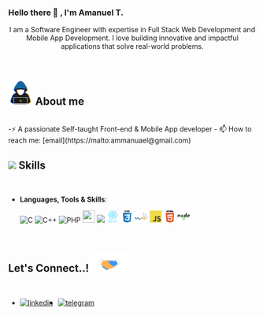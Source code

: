 ### Hello there 👋 , I'm Amanuel T.

<p align="center">
  I am a Software Engineer with expertise in Full Stack Web Development and Mobile App Development. I love building innovative and impactful applications that solve real-world problems.
</p>
<br>

## <picture><img src = "https://github.com/0xAbdulKhalid/0xAbdulKhalid/raw/main/assets/mdImages/about_me.gif" width = 50px></picture> **About me**
</br>
-⚡ A passionate Self-taught Front-end & Mobile App developer
- 📫 How to reach me:  [email](https://malto:ammanuael@gmail.com)

</br>

## <img src="https://media2.giphy.com/media/QssGEmpkyEOhBCb7e1/giphy.gif?cid=ecf05e47a0n3gi1bfqntqmob8g9aid1oyj2wr3ds3mg700bl&rid=giphy.gif" width ="25"><b> Skills</b>
<br>

<p align="center">

- **Languages, Tools & Skills**:
    
    ![C](https://img.shields.io/badge/C%20-%232370ED.svg?style=for-the-badge&logo=c&logoColor=white)
    ![C++](https://img.shields.io/badge/C++%20-%2300599C.svg?style=for-the-badge&logo=c%2B%2B&logoColor=white)
    ![PHP](https://img.shields.io/badge/Python%20-%2314354C.svg?style=for-the-badge&logo=python&logoColor=white)
    <img src="https://www.vectorlogo.zone/logos/flutterio/flutterio-icon.svg" width ="25" height="25">
    <img src="https://www.vectorlogo.zone/logos/git-scm/git-scm-icon.svg" width ="25">
    <img src="https://raw.githubusercontent.com/devicons/devicon/master/icons/react/react-original-wordmark.svg" width ="25" height="25">
    <img src="https://raw.githubusercontent.com/devicons/devicon/master/icons/css3/css3-original-wordmark.svg" width ="25" height="25">
    <img src="https://raw.githubusercontent.com/devicons/devicon/master/icons/mysql/mysql-original-wordmark.svg" width ="25" height="25">
    <img src="https://raw.githubusercontent.com/devicons/devicon/master/icons/javascript/javascript-original.svg" width ="25" height="25">
    <img src="https://raw.githubusercontent.com/devicons/devicon/master/icons/html5/html5-original-wordmark.svg" width ="25" height="25">
    <img src="https://raw.githubusercontent.com/devicons/devicon/master/icons/nodejs/nodejs-original-wordmark.svg" width ="25" height="25">
    
  
<br>   

## <b> Let's Connect..!</b><img src="https://github.com/0xAbdulKhalid/0xAbdulKhalid/raw/main/assets/mdImages/handshake.gif" width ="80">
<br>

<ul style="display:flex;">

<li>
<a href="https://linkedin.com/in/amanueltadele53" target="_blank">
<img src="https://raw.githubusercontent.com/rahuldkjain/github-profile-readme-generator/master/src/images/icons/Social/linked-in-alt.svg" alt=linkedin style="margin-bottom: 5px;margin-right:10px;width:50px;height:50px"/>
</a>
</li>
<li>
<a href="https://t.me/el_amani" target="_blank">
<img src="https://www.cdnlogo.com/logos/t/39/telegram.svg" alt=telegram style="margin-bottom: 5px;width:50px;height:50px"/>
</a>
</li>
</ul>

<br>

<!--
**elamany/elamany** is a ✨ _special_ ✨ repository because its `README.md` (this file) appears on your GitHub profile.

Here are some ideas to get you started:

- 🔭 I’m currently working on ...
- 🌱 I’m currently learning ...
- 👯 I’m looking to collaborate on ...
- 🤔 I’m looking for help with ...
- 💬 Ask me about ...
- 📫 How to reach me: ...
- 😄 Pronouns: ...
- ⚡ Fun fact: ...
-->

